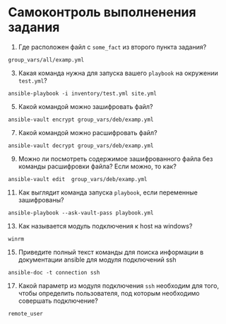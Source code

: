 # Самоконтроль выполненения задания

1. Где расположен файл с `some_fact` из второго пункта задания?
```
group_vars/all/examp.yml 
```
3. Какая команда нужна для запуска вашего `playbook` на окружении `test.yml`?
```
ansible-playbook -i inventory/test.yml site.yml 
```
5. Какой командой можно зашифровать файл?
```
ansible-vault encrypt group_vars/deb/examp.yml 
```
7. Какой командой можно расшифровать файл?
```
ansible-vault decrypt group_vars/deb/examp.yml 
```
9. Можно ли посмотреть содержимое зашифрованного файла без команды расшифровки файла? Если можно, то как?
```
ansible-vault edit  group_vars/deb/examp.yml 
```
11. Как выглядит команда запуска `playbook`, если переменные зашифрованы?
```
ansible-playbook --ask-vault-pass playbook.yml
```
13. Как называется модуль подключения к host на windows?
```
winrm
```
15. Приведите полный текст команды для поиска информации в документации ansible для модуля подключений ssh
```
ansible-doc -t connection ssh
```
17. Какой параметр из модуля подключения `ssh` необходим для того, чтобы определить пользователя, под которым необходимо совершать подключение?
```
remote_user
```
